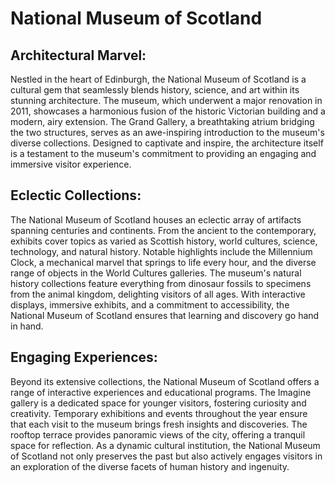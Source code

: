 # National Museum of Scotland

## Architectural Marvel:
Nestled in the heart of Edinburgh, the National Museum of Scotland is a cultural gem that seamlessly blends history, science, and art within its stunning architecture. The museum, which underwent a major renovation in 2011, showcases a harmonious fusion of the historic Victorian building and a modern, airy extension. The Grand Gallery, a breathtaking atrium bridging the two structures, serves as an awe-inspiring introduction to the museum's diverse collections. Designed to captivate and inspire, the architecture itself is a testament to the museum's commitment to providing an engaging and immersive visitor experience.

## Eclectic Collections:
The National Museum of Scotland houses an eclectic array of artifacts spanning centuries and continents. From the ancient to the contemporary, exhibits cover topics as varied as Scottish history, world cultures, science, technology, and natural history. Notable highlights include the Millennium Clock, a mechanical marvel that springs to life every hour, and the diverse range of objects in the World Cultures galleries. The museum's natural history collections feature everything from dinosaur fossils to specimens from the animal kingdom, delighting visitors of all ages. With interactive displays, immersive exhibits, and a commitment to accessibility, the National Museum of Scotland ensures that learning and discovery go hand in hand.

## Engaging Experiences:
Beyond its extensive collections, the National Museum of Scotland offers a range of interactive experiences and educational programs. The Imagine gallery is a dedicated space for younger visitors, fostering curiosity and creativity. Temporary exhibitions and events throughout the year ensure that each visit to the museum brings fresh insights and discoveries. The rooftop terrace provides panoramic views of the city, offering a tranquil space for reflection. As a dynamic cultural institution, the National Museum of Scotland not only preserves the past but also actively engages visitors in an exploration of the diverse facets of human history and ingenuity.